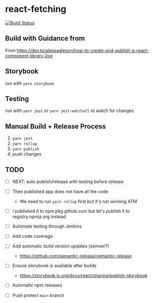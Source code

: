 # react-fetching

[![Build Status](https://app.travis-ci.com/srianbury/react-fetching.svg?branch=main)](https://app.travis-ci.com/srianbury/react-fetching)

## Build with Guidance from

From https://dev.to/alexeagleson/how-to-create-and-publish-a-react-component-library-2oe

## Storybook

run with `yarn storybook`

## Testing

run with `yarn jest` or `yarn jest-watchall` to watch for changes

## Manual Build + Release Process

1. `yarn jest`
2. `yarn rollup`
3. `yarn publish`
4. push changes

## TODO

- [ ] NEXT: auto publish/release with testing before release

- [ ] Thee published app does not have all the code
  - We need to run `yarn rollup` first but it's not working ATM
- [ ] I published it to npm.pkg.github.com but let's publish it to registry.npmjs.org instead
- [ ] Automate testing through Jenkins
- [ ] Add code coverage
- [ ] Add automatic build version updates (semver?)
  - https://github.com/semantic-release/semantic-release
- [ ] Ensure storybook is available after builds
  - https://storybook.js.org/docs/react/sharing/publish-storybook
- [ ] Automatic npm releases
- [ ] Push protect `main` branch
